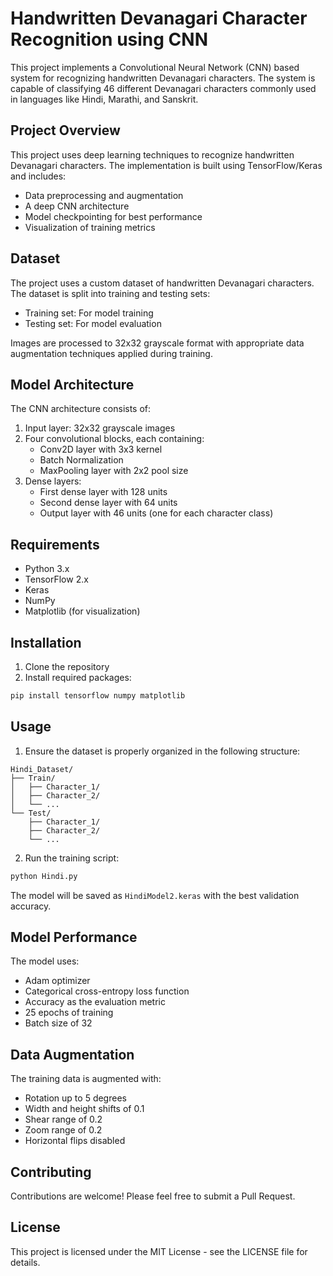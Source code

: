 # Handwritten Devanagari Character Recognition using CNN

This project implements a Convolutional Neural Network (CNN) based system for recognizing handwritten Devanagari characters. The system is capable of classifying 46 different Devanagari characters commonly used in languages like Hindi, Marathi, and Sanskrit.

## Project Overview

This project uses deep learning techniques to recognize handwritten Devanagari characters. The implementation is built using TensorFlow/Keras and includes:
- Data preprocessing and augmentation
- A deep CNN architecture
- Model checkpointing for best performance
- Visualization of training metrics

## Dataset

The project uses a custom dataset of handwritten Devanagari characters. The dataset is split into training and testing sets:
- Training set: For model training
- Testing set: For model evaluation

Images are processed to 32x32 grayscale format with appropriate data augmentation techniques applied during training.

## Model Architecture

The CNN architecture consists of:
1. Input layer: 32x32 grayscale images
2. Four convolutional blocks, each containing:
   - Conv2D layer with 3x3 kernel
   - Batch Normalization
   - MaxPooling layer with 2x2 pool size
3. Dense layers:
   - First dense layer with 128 units
   - Second dense layer with 64 units
   - Output layer with 46 units (one for each character class)

## Requirements

- Python 3.x
- TensorFlow 2.x
- Keras
- NumPy
- Matplotlib (for visualization)

## Installation

1. Clone the repository
2. Install required packages:
```bash
pip install tensorflow numpy matplotlib
```

## Usage

1. Ensure the dataset is properly organized in the following structure:
```
Hindi_Dataset/
├── Train/
│   ├── Character_1/
│   ├── Character_2/
│   └── ...
└── Test/
    ├── Character_1/
    ├── Character_2/
    └── ...
```

2. Run the training script:
```bash
python Hindi.py
```

The model will be saved as `HindiModel2.keras` with the best validation accuracy.

## Model Performance

The model uses:
- Adam optimizer
- Categorical cross-entropy loss function
- Accuracy as the evaluation metric
- 25 epochs of training
- Batch size of 32

## Data Augmentation

The training data is augmented with:
- Rotation up to 5 degrees
- Width and height shifts of 0.1
- Shear range of 0.2
- Zoom range of 0.2
- Horizontal flips disabled

## Contributing

Contributions are welcome! Please feel free to submit a Pull Request.

## License

This project is licensed under the MIT License - see the LICENSE file for details.
